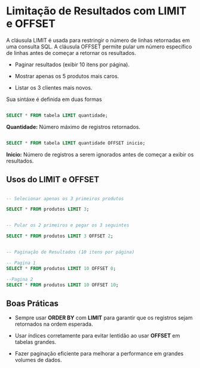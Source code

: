 # Limitação de Resultados com LIMIT e OFFSET

A cláusula LIMIT é usada para restringir o número de linhas retornadas em uma consulta SQL.
A cláusula OFFSET permite pular um número específico de linhas antes de começar a retornar os resultados.

- Paginar resultados (exibir 10 itens por página).

- Mostrar apenas os 5 produtos mais caros.

- Listar os 3 clientes mais novos.

Sua sintáxe é definida em duas formas

``` SQL

SELECT * FROM tabela LIMIT quantidade;

```

**Quantidade:** Número máximo de registros retornados.

``` SQL

SELECT * FROM tabela LIMIT quantidade OFFSET inicio;

```

**Inicio:** Número de registros a serem ignorados antes de começar a exibir os resultados.

## Usos do LIMIT e OFFSET

``` SQL

-- Selecionar apenas os 3 primeiros produtos

SELECT * FROM produtos LIMIT 3;


-- Pular os 2 primeiros e pegar os 3 seguintes

SELECT * FROM produtos LIMIT 3 OFFSET 2;


-- Paginação de Resultados (10 itens por página)

-- Pagina 1
SELECT * FROM produtos LIMIT 10 OFFSET 0;

--Pagina 2
SELECT * FROM produtos LIMIT 10 OFFSET 10;

```

## Boas Práticas

- Sempre usar **ORDER BY** com **LIMIT** para garantir que os registros sejam retornados na ordem esperada.

- Usar índices corretamente para evitar lentidão ao usar **OFFSET** em tabelas grandes.

- Fazer paginação eficiente para melhorar a performance em grandes volumes de dados.